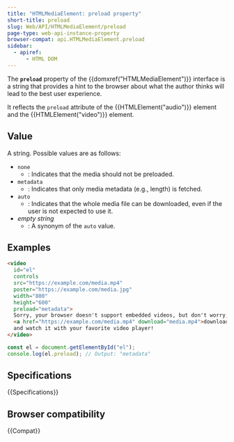 ```yaml
---
title: "HTMLMediaElement: preload property"
short-title: preload
slug: Web/API/HTMLMediaElement/preload
page-type: web-api-instance-property
browser-compat: api.HTMLMediaElement.preload
sidebar:
  - apiref:
      - HTML DOM
---
```


The **`preload`** property of the {{domxref("HTMLMediaElement")}} interface is a string that provides a hint to the browser about what the author thinks will lead to the best user experience.

It reflects the `preload` attribute of the {{HTMLElement("audio")}} element and the {{HTMLElement("video")}} element.

## Value

A string. Possible values are as follows:

- `none`
  - : Indicates that the media should not be preloaded.
- `metadata`
  - : Indicates that only media metadata (e.g., length) is fetched.
- `auto`
  - : Indicates that the whole media file can be downloaded, even if the user is not expected to use it.
- _empty string_
  - : A synonym of the `auto` value.

## Examples

```html
<video
  id="el"
  controls
  src="https://example.com/media.mp4"
  poster="https://example.com/media.jpg"
  width="800"
  height="600"
  preload="metadata">
  Sorry, your browser doesn't support embedded videos, but don't worry, you can
  <a href="https://example.com/media.mp4" download="media.mp4">download it</a>
  and watch it with your favorite video player!
</video>
```

```js
const el = document.getElementById("el");
console.log(el.preload); // Output: "metadata"
```

## Specifications

{{Specifications}}

## Browser compatibility

{{Compat}}
